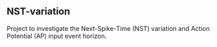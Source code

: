 ## NST-variation
Project to investigate the Next-Spike-Time (NST) variation and Action Potential (AP) input event horizon.

